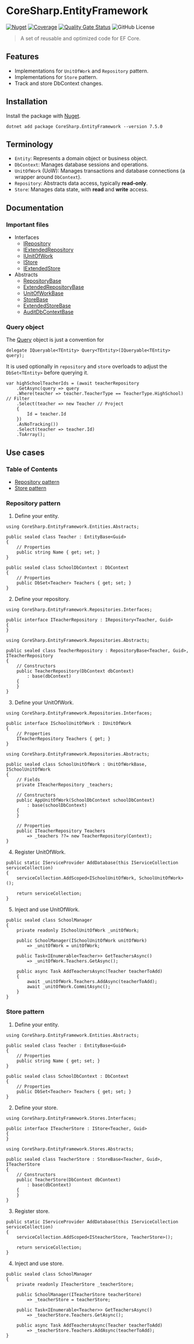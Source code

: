 # CoreSharp.EntityFramework 

[![Nuget](https://img.shields.io/nuget/v/CoreSharp.EntityFramework)](https://www.nuget.org/packages/CoreSharp.EntityFramework/)
[![Coverage](https://sonarcloud.io/api/project_badges/measure?project=efthymios-ks_CoreSharp.EntityFramework&metric=coverage)](https://sonarcloud.io/summary/new_code?id=efthymios-ks_CoreSharp.EntityFramework)
[![Quality Gate Status](https://sonarcloud.io/api/project_badges/measure?project=efthymios-ks_CoreSharp.EntityFramework&metric=alert_status)](https://sonarcloud.io/summary/new_code?id=efthymios-ks_CoreSharp.EntityFramework)
![GitHub License](https://img.shields.io/github/license/efthymios-ks/CoreSharp.EntityFramework)

> A set of reusable and optimized code for EF Core.

## Features
- Implementations for `UnitOfWork` and `Repository` pattern.
- Implementations for `Store` pattern.
- Track and store DbContext changes.

## Installation
Install the package with [Nuget](https://www.nuget.org/packages/CoreSharp.EntityFramework/).  
```
dotnet add package CoreSharp.EntityFramework --version 7.5.0
```

## Terminology
- `Entity`: Represents a domain object or business object.
- `DbContext`: Manages database sessions and operations.
- `UnitOfWork` (UoW): Manages transactions and database connections (a wrapper around `DbContext`).
- `Repository`: Abstracts data access, typically **read-only**.
- `Store`: Manages data state, with **read** and **write** access.

## Documentation
### Important files
- Interfaces
    - [IRepository](/src/CoreSharp.EntityFramework/Repositories/Interfaces/IRepository%601.cs)
    - [IExtendedRepository](/src/CoreSharp.EntityFramework/Repositories/Interfaces/IExtendedRepository%601.cs)
    - [IUnitOfWork](/src/CoreSharp.EntityFramework/Repositories/Interfaces/IUnitOfWork.cs)
    - [IStore](/src/CoreSharp.EntityFramework/Stores/Interfaces/IStore%601.cs)
    - [IExtendedStore](/src/CoreSharp.EntityFramework/Stores/Interfaces/IExtendedStore%601.cs)
- Abstracts
    - [RepositoryBase](/src/CoreSharp.EntityFramework/Repositories/Abstracts/RepositoryBase%601.cs)
    - [ExtendedRepositoryBase](/src/CoreSharp.EntityFramework/Repositories/Abstracts/ExtendedRepositoryBase%601.cs)
    - [UnitOfWorkBase](/src/CoreSharp.EntityFramework/Repositories/Abstracts/UnitOfWorkBase.cs)
    - [StoreBase](/src/CoreSharp.EntityFramework/Stores/Abstracts/StoreBase%601.cs)
    - [ExtendedStoreBase](/src/CoreSharp.EntityFramework/Stores/Abstracts/ExtendedStoreBase%601.cs)
    - [AuditDbContextBase](src/CoreSharp.EntityFramework/DbContexts/Abstracts/AuditDbContextBase.cs)

### Query object
The [Query](/src/CoreSharp.EntityFramework/Delegates/Query%601.cs) object is just a convention for  
```
delegate IQueryable<TEntity> Query<TEntity>(IQueryable<TEntity> query);
```  
It is used optionally in `repository` and `store` overloads to adjust the `DbSet<TEntity>` before querying it.
```
var highSchoolTeacherIds = (await teacherRepository
    .GetAsync(query => query
    .Where(teacher => teacher.TeacherType == TeacherType.HighSchool) // Filter
    .Select(teacher => new Teacher // Project
    {
        Id = teacher.Id
    })
    .AsNoTracking())
    .Select(teacher => teacher.Id)
    .ToArray();
```

## Use cases
### Table of Contents
- [Repository pattern](#repository-pattern)
- [Store pattern](#store-pattern)

### Repository pattern
1. Define your entity.
```
using CoreSharp.EntityFramework.Entities.Abstracts;

public sealed class Teacher : EntityBase<Guid>
{
    // Properties
    public string Name { get; set; }
}
```
```
public sealed class SchoolDbContext : DbContext
{
    // Properties
    public DbSet<Teacher> Teachers { get; set; } 
}
```

2. Define your repository.
```
using CoreSharp.EntityFramework.Repositories.Interfaces;

public interface ITeacherRepository : IRepository<Teacher, Guid>
{
}
```
```
using CoreSharp.EntityFramework.Repositories.Abstracts;

public sealed class TeacherRepository : RepositoryBase<Teacher, Guid>, ITeacherRepository
{
    // Constructors
    public TeacherRepository(DbContext dbContext)
        : base(dbContext)
    {
    }
}
```

3. Define your UnitOfWork.
```
using CoreSharp.EntityFramework.Repositories.Interfaces;

public interface ISchoolUnitOfWork : IUnitOfWork
{
    // Properties
    ITeacherRepository Teachers { get; }
}
```
```
using CoreSharp.EntityFramework.Repositories.Abstracts;

public sealed class SchoolUnitOfWork : UnitOfWorkBase, ISchoolUnitOfWork
{
    // Fields
    private ITeacherRepository _teachers;

    // Constructors
    public AppUnitOfWork(SchoolDbContext schoolDbContext)
        : base(schoolDbContext)
    {
    }

    // Properties
    public ITeacherRepository Teachers
        => _teachers ??= new TeacherRepository(Context);
}
```

4. Register UnitOfWork.
```
public static IServiceProvider AddDatabase(this IServiceCollection serviceCollection)
{
    serviceCollection.AddScoped<ISchoolUnitOfWork, SchoolUnitOfWork>();

    return serviceCollection;
}
```

5. Inject and use UnitOfWork.
```
public sealed class SchoolManager
{
    private readonly ISchoolUnitOfWork _unitOfWork;

    public SchoolManager(ISchoolUnitOfWork unitOfWork)
        => _unitOfWork = unitOfWork;

    public Task<IEnumerable<Teacher>> GetTeachersAsync()
        => _unitOfWork.Teachers.GetAsync();

    public async Task AddTeachersAsync(Teacher teacherToAdd)
    {
        await _unitOfWork.Teachers.AddAsync(teacherToAdd);
        await _unitOfWork.CommitAsync();
    }
}
```

### Store pattern
1. Define your entity.
```
using CoreSharp.EntityFramework.Entities.Abstracts;

public sealed class Teacher : EntityBase<Guid>
{
    // Properties
    public string Name { get; set; }
}
```
```
public sealed class SchoolDbContext : DbContext
{
    // Properties
    public DbSet<Teacher> Teachers { get; set; } 
}
```

2. Define your store.
```
using CoreSharp.EntityFramework.Stores.Interfaces;

public interface ITeacherStore : IStore<Teacher, Guid>
{
}
```
```
using CoreSharp.EntityFramework.Stores.Abstracts;

public sealed class TeacherStore : StoreBase<Teacher, Guid>, ITeacherStore
{
    // Constructors
    public TeacherStore(DbContext dbContext)
        : base(dbContext)
    {
    }
}
```

3. Register store.
```
public static IServiceProvider AddDatabase(this IServiceCollection serviceCollection)
{
    serviceCollection.AddScoped<ISteacherStore, TeacherStore>();

    return serviceCollection;
}
```

4. Inject and use store.
```
public sealed class SchoolManager
{
    private readonly ITeacherStore _teacherStore;

    public SchoolManager(ITeacherStore teacherStore)
        => _teacherStore = teacherStore;

    public Task<IEnumerable<Teacher>> GetTeachersAsync()
        => _teacherStore.Teachers.GetAsync();

    public async Task AddTeachersAsync(Teacher teacherToAdd)
        => _teacherStore.Teachers.AddAsync(teacherToAdd); 
}
```
